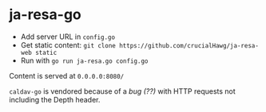 # ja-resa-go

* Add server URL in `config.go`
* Get static content: `git clone https://github.com/crucialHawg/ja-resa-web static`
* Run with `go run ja-resa.go config.go`

Content is served at `0.0.0.0:8080/`

`caldav-go` is vendored because of a *bug (??)* with HTTP requests not including the Depth header.

